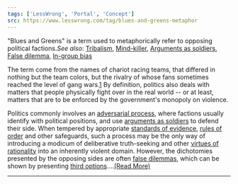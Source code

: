 ```yaml
---
tags: ['LessWrong', 'Portal', 'Concept']
src: https://www.lesswrong.com/tag/blues-and-greens-metaphor
---
```


"Blues and Greens" is a term used to metaphorically refer to opposing political factions.*See also*: [Tribalism](/tag/tribalism), [Mind-killer](https://www.lesswrong.com/tag/mind-killer), [Arguments as soldiers](https://www.lesswrong.com/tag/arguments-as-soldiers), [False dilemma](https://www.lesswrong.com/tag/false-dilemma), [In-group bias](https://www.lesswrong.com/tag/in-group-bias)

The term come from the names of chariot racing teams, that differed in nothing but the team colors, but the rivalry of whose fans sometimes reached the level of gang wars.[1](https://www.lesswrong.com/tag/blues-and-greens-metaphor?revision=0.0.21&lw_source=import_sheet#fn1) By definition, politics also deals with matters that people physically fight over in the real world -- or at least, matters that are to be enforced by the government's monopoly on violence.

Politics commonly involves an [adversarial process](https://wiki.lesswrong.com/wiki/adversarial_process), where factions usually identify with political positions, and use [arguments as soldiers](https://www.lesswrong.com/tag/arguments-as-soldiers) to defend their side. When tempered by appropriate [standards of evidence](https://www.lesswrong.com/tag/standard-of-evidence), [rules of order](https://wiki.lesswrong.com/wiki/rules_of_order) and other safeguards, such a process may be the only way of introducing a modicum of deliberative truth-seeking and other [virtues of rationality](https://www.lesswrong.com/tag/virtues-of-rationality) into an inherently violent domain. However, the dichotomies presented by the opposing sides are often [false dilemmas](https://www.lesswrong.com/tag/false-dilemma), which can be shown by presenting [third options](https://www.lesswrong.com/tag/third-option)....[(Read More)]()



---

